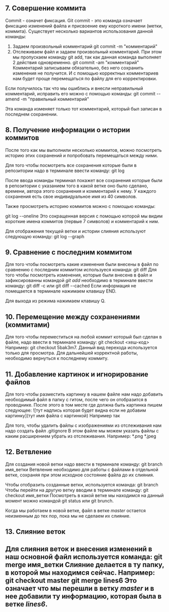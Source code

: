 ## 7. Совершение коммита
Commit - означет фиксация. Git commit - это команда означает фиксацию изменений файла и присвоение ему короткого имени (метки, коммита). Существует несколько вариантов использования данной команды:

1. Задаем произвольный комментарий
git commit -m "комментарий"
2. Отслеживаем файл и задаем произвольный комментарий. При этом мы пропускаем команду git add, так как данная команда выполняет 2 действия одновременно.
git commit -am "комментарий"
Комментарий записываем обязательно, без него сохранить изменения не получится. И с помощью корректных комментариев нам будет проще перемещаться по файлу для его корректировки. 

Если получилось так что мы ошиблись и внесли неправильный комментарий, исправить его можно с помощью команды:
 git commit --amend -m "правильный комментарий"
 
 Эта команда изменяет только тот комментарий, который был записан в последнем сохранении. 

## 8. Получение информации о истории коммитов
После того как мы выполнили несколько коммитов, можно посмотреть историю этих сохранений и попробовать перемещаться между ними.

Для того чтобы посмотреть все сохранения которые были в репозитории надо в терминале ввести команду:
 git log
 
 
 После ввода команды терминал покажет все сохранения которые были в репозитории с указанием того в какой ветке оно было сделано, времени, автора этого сохранения и комментарий к нему. У каждого сохранения есть свое индивидуальное имя из 40 символов. 
 
 Также просмотреть историю коммитов можно с помощью команды:
 
git log --oneline
Это сокращенная версия с помощью которой мы видим короткие имена коммитов (первые 7 символов) и комментарий к ним. 

Для отображения текущей ветки и истории слияния используют следующую команду:
git log --graph

## 9. Сравнение с последним коммитом

Для того чтобы посмотреть какие изменения были внесены в файл по сравнению с последним коммитом используеся команда:
git diff
Для того чтобы посмотреть изменения, которые были внесенв в файл и зафиксированны командой *git add* необходимо в терминале ввести команду:
git diff -c или
git diff --cached
Если информация не помещается в терминале нажимаем клавишу END.

Для выхода из режима нажимаем клавишу Q.

## 10. Перемещение между сохранениями (коммитами)
Для того чтобы переместиться на любой коммит который был сделан в файле, надо ввести в терминале команду:
git checkout <хеш-код>
Например: git checkout 5bak3m7. Данный вид перехода используется только для просмотра. Для дальнейшей корректной работы, необходимо вернуться к последнему коммиту.

## 11. Добавление картинок и игнорирование файлов

Для того чтобы разместить картинку в нашем файле нам надо добавить необходимый файл в папку с гитом, после чего он отобразится в проводнике. После этого в том месте где должна быть картинка пишем следующее:
![тут надпись которая будет видна если не добавим картинку](тут имя файла с картинкой)
Например так

Для того, чтобы удалить файлы с изображениями из отслеживания нам надо создать файл
.gitignore
В этом файле мы можем указать файлы с каким расширением убрать из отслеживания. Например:
*.png
*.jpeg

## 12. Ветвление
Для создания новой ветки надо ввести в терминале команду:
git branch имя_ветки
Ветвление необходимо для работы с файлами в отдельной ветке, сохраняя при этом исходное состояние файла до их слияния.

Чтобы отобразить созданные ветки, используется команда:
git branch
Чтобы перейти на другую ветку вводим в терминале команду:
git checkout имя_ветки
Посмотреть в какой ветке мы находимся на данный момент можно командой git status или git brunch.

Когда мы работаем в новой ветке, файл в ветке *master* остается неизменным до тех пор, пока мы не сделаем их слияние.

## 13. Слияние веток
Для слияния веток и внесения изменений в наш основной файл используется команда:
git merge имя_ветки
Слияние делается в ту папку, в которой мы находимся сейчас. Например:
git checkout master
git merge lines6
Это означает что мы перешли в ветку *master* и в нее добавили ту информацию, которая была в ветке *lines6*.
----------